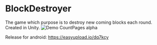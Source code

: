 # BlockDestroyer
 
The game which purpose is to destroy new coming blocks each round. Created in Unity. 
![Demo CountPages alpha](https://im4.ezgif.com/tmp/ezgif-4-dd548dd2e381.gif)

Release for android:
https://easyupload.io/dq7kcy
